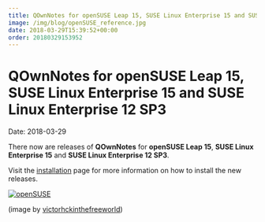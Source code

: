 ```yaml
---
title: QOwnNotes for openSUSE Leap 15, SUSE Linux Enterprise 15 and SUSE Linux Enterprise 12 SP3
image: /img/blog/openSUSE_reference.jpg
date: 2018-03-29T15:39:52+00:00
order: 20180329153952
---
```


# QOwnNotes for openSUSE Leap 15, SUSE Linux Enterprise 15 and SUSE Linux Enterprise 12 SP3

<v-subheader class="blog">Date: 2018-03-29</v-subheader>

There now are releases of **QOwnNotes** for **openSUSE Leap 15**, **SUSE Linux Enterprise 15** and **SUSE Linux Enterprise 12 SP3**.

Visit the [installation](https://www.qownnotes.org/installation#openSUSE) page for more information on how to install the new releases.

[![openSUSE](/img/blog/openSUSE_reference.jpg "openSUSE")](/installation#openSUSE)

(image by [victorhckinthefreeworld](https://victorhckinthefreeworld.com))
